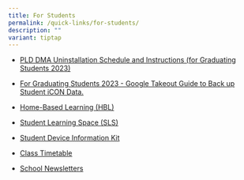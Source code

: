 ```yaml
---
title: For Students
permalink: /quick-links/for-students/
description: ""
variant: tiptap
---
```

<ul>
<li>
<p><a href="/files/1_pld%20dma%20uninstallation%20schedule%20and%20instructions%20(for%20graduating%20students%202023).pdf" rel="noopener noreferrer nofollow" target="_blank">PLD DMA Uninstallation Schedule and Instructions (for Graduating Students 2023)</a>
</p>
</li>
<li>
<p><a href="/files/for_graduating_students%202023_google_takeout_guide_for_student_icon.pdf" rel="noopener noreferrer nofollow" target="_blank">For Graduating Students 2023 - Google Takeout Guide to Back up Student iCON Data.</a>
</p>
</li>
<li>
<p><a href="https://staging.d2or6b3ngngjp5.amplifyapp.com/about-us/links/students/home-based-learning-hbl/" rel="noopener noreferrer nofollow" target="_blank">Home-Based Learning (HBL)</a>
</p>
</li>
<li>
<p><a href="https://vle.learning.moe.edu.sg/login" rel="noopener noreferrer nofollow" target="_blank">Student Learning Space (SLS)</a>
</p>
</li>
<li>
<p><a href="/files/Student_Device_Information_Kit___11_Jan_2024.pdf" rel="noopener noreferrer nofollow" target="_blank">Student Device Information Kit</a>
</p>
</li>
<li>
<p><a href="https://newtownsec.moe.edu.sg/others/announcements/class-timetable" rel="noopener noreferrer nofollow" target="_blank">Class Timetable</a>
</p>
</li>
<li>
<p><a href="https://newtownsec.moe.edu.sg/about-us/links/parents/school-newsletters" rel="noopener noreferrer nofollow" target="_blank">School Newsletters</a>
</p>
</li>
</ul>
<p></p>